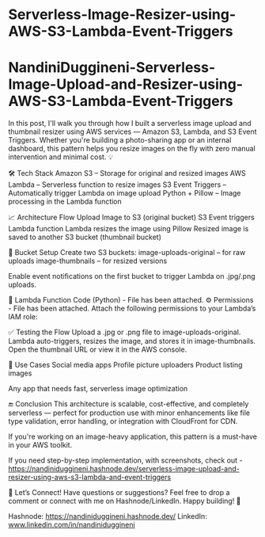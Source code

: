 # Serverless-Image-Resizer-using-AWS-S3-Lambda-Event-Triggers
# NandiniDuggineni-Serverless-Image-Upload-and-Resizer-using-AWS-S3-Lambda-Event-Triggers
In this post, I'll walk you through how I built a serverless image upload and thumbnail resizer using AWS services — Amazon S3, Lambda, and S3 Event Triggers.
Whether you're building a photo-sharing app or an internal dashboard, this pattern helps you resize images on the fly with zero manual intervention and minimal cost. 💡

🛠️ Tech Stack
Amazon S3 – Storage for original and resized images
AWS Lambda – Serverless function to resize images
S3 Event Triggers – Automatically trigger Lambda on image upload
Python + Pillow – Image processing in the Lambda function

📈 Architecture Flow
Upload Image to S3 (original bucket)
S3 Event triggers Lambda function
Lambda resizes the image using Pillow
Resized image is saved to another S3 bucket (thumbnail bucket)

🧰 Bucket Setup
Create two S3 buckets:
image-uploads-original – for raw uploads
image-thumbnails – for resized versions

Enable event notifications on the first bucket to trigger Lambda on .jpg/.png uploads.

🧪 Lambda Function Code (Python) - File has been attached.
⚙️ Permissions - File has been attached.
Attach the following permissions to your Lambda’s IAM role:

✅ Testing the Flow
Upload a .jpg or .png file to image-uploads-original.
Lambda auto-triggers, resizes the image, and stores it in image-thumbnails.
Open the thumbnail URL or view it in the AWS console.

📌 Use Cases
Social media apps
Profile picture uploaders
Product listing images

Any app that needs fast, serverless image optimization

🔚 Conclusion
This architecture is scalable, cost-effective, and completely serverless — perfect for production use with minor enhancements like file type validation, error handling, or integration with CloudFront for CDN.

If you're working on an image-heavy application, this pattern is a must-have in your AWS toolkit.

If you need step-by-step implementation, with screenshots, check out - https://nandiniduggineni.hashnode.dev/serverless-image-upload-and-resizer-using-aws-s3-lambda-and-event-triggers

💬 Let’s Connect!
Have questions or suggestions? Feel free to drop a comment or connect with me on Hashnode/LinkedIn. Happy building! 🚀

Hashnode: https://nandiniduggineni.hashnode.dev/
LinkedIn: www.linkedin.com/in/nandiniduggineni
